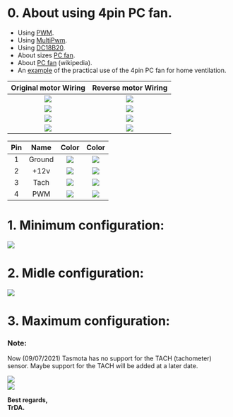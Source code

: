 # 0. About using 4pin PC fan.

- Using [PWM](https://tasmota.github.io/docs/Commands/#pwm).
- Using [MultiPwm](https://tasmota.github.io/docs/Commands/#setoption68).
- Using [DC18B20](https://tasmota.github.io/docs/DS18x20/).  
- About sizes [PC fan](https://digitalworld839.com/computer-case-fan-sizes/).  
- About [PC fan](https://en.wikipedia.org/wiki/Computer_fan) (wikipedia).  
- An [example](https://www.thingiverse.com/thing:4163250) of the practical use of the 4pin PC fan for home ventilation.  

Original motor Wiring|Reverse motor Wiring  
:-:|:-:|  
![](https://img.shields.io/static/v1?label=&message=BLACK&color=black)|![](https://img.shields.io/static/v1?label=&message=RED&color=red)|  
![](https://img.shields.io/static/v1?label=&message=RED&color=red)|![](https://img.shields.io/static/v1?label=&message=BLUE&color=blue)|  
![](https://img.shields.io/static/v1?label=&message=BLUE&color=blue)|![](https://img.shields.io/static/v1?label=&message=BLACK&color=black)|  
![](https://img.shields.io/static/v1?label=&message=YELLOW&color=yellow)|![](https://img.shields.io/static/v1?label=&message=GEEN&color=greem)|  

Pin|Name|Color|Color|
:-:|:-:|:-:|:-:|
|1|Ground|![](https://img.shields.io/static/v1?label=&message=BLACK&color=black)|![](https://img.shields.io/static/v1?label=&message=RED&color=red)|
|2|+12v|![](https://img.shields.io/static/v1?label=&message=RED&color=red)|![](https://img.shields.io/static/v1?label=&message=BLUE&color=blue)|
|3|Tach|![](https://img.shields.io/static/v1?label=&message=BLUE&color=blue)|![](https://img.shields.io/static/v1?label=&message=BLACK&color=black)|
|4|PWM|![](https://img.shields.io/static/v1?label=&message=YELLOW&color=yellow)|![](https://img.shields.io/static/v1?label=&message=GEEN&color=greem)|

# 1. Minimum configuration:  

![](https://raw.githubusercontent.com/TrDA-hab/Projects/master/PC%20fan/501.jpg)  

# 2. Midle configuration:  

![](https://raw.githubusercontent.com/TrDA-hab/Projects/master/PC%20fan/502.jpg)  

# 3. Maximum configuration:  

### Note:
Now (09/07/2021) Tasmota has no support for the TAСH (tachometer) sensor. Maybe support for the TAСH will be added at a later date.

![](https://raw.githubusercontent.com/TrDA-hab/Projects/master/PC%20fan/503.jpg)  
![](https://raw.githubusercontent.com/TrDA-hab/Projects/master/PC%20fan/504.jpg)  

**Best regards,  
TrDA.**
